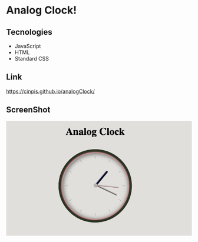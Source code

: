 # Analog Clock!

## Tecnologies

- JavaScript
- HTML
- Standard CSS

## Link

https://cinpis.github.io/analogClock/

## ScreenShot

![Image](https://github.com/CINPIS/analogClock/blob/gh-pages/clock.png?raw=true "Analog Clock")
